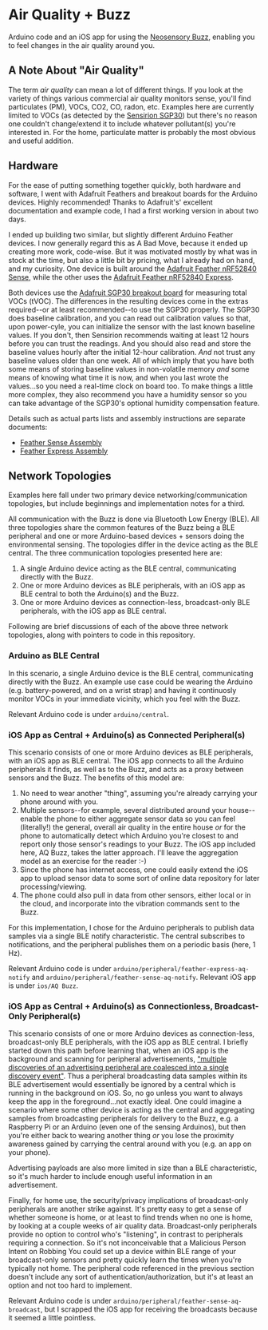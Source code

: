 # Air Quality + Buzz

Arduino code and an iOS app for using the [Neosensory Buzz](https://neosensory.com/), enabling you to feel changes in the air quality around you.  

## A Note About "Air Quality"

The term *air quality* can mean a lot of different things.  If you look at the variety of things various commercial air quality monitors sense, you'll find particulates (PM), VOCs, CO2, CO, radon, etc.  Examples here are currently limited to VOCs (as detected by the [Sensirion SGP30](https://www.sensirion.com/kr/environmental-sensors/gas-sensors/sgp30/)) but there's no reason one couldn't change/extend it to include whatever pollutant(s) you're interested in.  For the home, particulate matter is probably the most obvious and useful addition.

## Hardware

For the ease of putting something together quickly, both hardware and software, I went with Adafruit Feathers and breakout boards for the Arduino devices. Highly recommended! Thanks to Adafruit's' excellent documentation and example code, I had a first working version in about two days.

I ended up building two similar, but slightly different Arduino Feather devices.  I now generally regard this as A Bad Move, because it ended up creating more work, code-wise.  But it was motivated mostly by what was in stock at the time, but also a little bit by pricing, what I already had on hand, and my curiosity.  One device is built around the [Adafruit Feather nRF52840 Sense](https://learn.adafruit.com/adafruit-feather-sense), while the other uses the [Adafruit Feather nRF52840 Express](https://learn.adafruit.com/introducing-the-adafruit-nrf52840-feather).

Both devices use the [Adafruit SGP30 breakout board](https://learn.adafruit.com/adafruit-sgp30-gas-tvoc-eco2-mox-sensor) for measuring total VOCs (tVOC).  The differences in the resulting devices come in the extras required--or at least recommended--to use the SGP30 properly.  The SGP30 does baseline calibration, and you can read out calibration values so that, upon power-cyle, you can initialize the sensor with the last known baseline values.  If you don't, then Sensirion recommends waiting at least 12 hours before you can trust the readings.  And you should also read and store the baseline values hourly after the initial 12-hour calibration.  *And* not trust any baseline values older than one week.  All of which imply that you have both some means of storing baseline values in non-volatile memory *and* some means of knowing what time it is now, and when you last wrote the values...so you need a real-time clock on board too.  To make things a little more complex, they also recommend you have a humidity sensor so you can take advantage of the SGP30's optional humidity compensation feature.

Details such as actual parts lists and assembly instructions are separate documents:

* [Feather Sense Assembly](docs/feather-sense-assembly.md)
* [Feather Express Assembly](docs/feather-express-assembly.md)

## Network Topologies

Examples here fall under two primary device networking/communication topologies, but include beginnings and implementation notes for a third.

All communication with the Buzz is done via Bluetooth Low Energy (BLE).  All three topologies share the common features of the Buzz being a BLE peripheral and one or more Arduino-based devices + sensors doing the environmental sensing.  The topologies differ in the device acting as the BLE central.  The three communication topologies presented here are:

1. A single Arduino device acting as the BLE central, communicating directly with the Buzz.
2. One or more Arduino devices as BLE peripherals, with an iOS app as BLE central to both the Arduino(s) and the Buzz.
3. One or more Arduino devices as connection-less, broadcast-only BLE peripherals, with the iOS app as BLE central.

Following are brief discussions of each of the above three network topologies, along with pointers to code in this repository.

### Arduino as BLE Central

In this scenario, a single Arduino device is the BLE central, communicating directly with the Buzz.  An example use case could be wearing the Arduino (e.g. battery-powered, and on a wrist strap) and having it continuosly monitor VOCs in your immediate vicinity, which you feel with the Buzz.

Relevant Arduino code is under `arduino/central`.

### iOS App as Central + Arduino(s) as Connected Peripheral(s)

This scenario consists of one or more Arduino devices as BLE peripherals, with an iOS app as BLE central.  The iOS app connects to all the Arduino peripherals it finds, as well as to the Buzz, and acts as a proxy between sensors and the Buzz.  The benefits of this model are:

1. No need to wear another "thing", assuming you're already carrying your phone around with you.
2. Multiple sensors--for example, several distributed around your house--enable the phone to either aggregate sensor data so you can feel (literally!) the general, overall air quality in the entire house *or* for the phone to automatically detect which Arduino you're closest to and report only those sensor's readings to your Buzz.  The iOS app included here, AQ Buzz, takes the latter approach.  I'll leave the aggregation model as an exercise for the reader :-)
3. Since the phone has internet access, one could easily extend the iOS app to upload sensor data to some sort of online data repository for later processing/viewing.
4. The phone could also pull in data from other sensors, either local or in the cloud, and incorporate into the vibration commands sent to the Buzz.
    
For this implementation, I chose for the Arduino peripherals to publish data samples via a single BLE notify characteristic.  The central subscribes to notifications, and the peripheral publishes them on a periodic basis (here, 1 Hz).

Relevant Arduino code is under `arduino/peripheral/feather-express-aq-notify` and `arduino/peripheral/feather-sense-aq-notify`.  Relevant iOS app is under `ios/AQ Buzz`.

### iOS App as Central + Arduino(s) as Connectionless, Broadcast-Only Peripheral(s)

This scenario consists of one or more Arduino devices as connection-less, broadcast-only BLE peripherals, with the iOS app as BLE central.  I briefly started down this path before learning that, when an iOS app is the background and scanning for peripheral advertisements, ["multiple discoveries of an advertising peripheral are coalesced into a single discovery event"](https://developer.apple.com/library/archive/documentation/NetworkingInternetWeb/Conceptual/CoreBluetooth_concepts/CoreBluetoothBackgroundProcessingForIOSApps/PerformingTasksWhileYourAppIsInTheBackground.html#//apple_ref/doc/uid/TP40013257-CH7-SW6). Thus a peripheral broadcasting data samples within its BLE advertisement would essentially be ignored by a central which is running in the background on iOS.  So, no go unless you want to always keep the app in the foreground...not exactly ideal.  One could imagine a scenario where some other device is acting as the central and aggregating samples from broadcasting peripherals for delivery to the Buzz, e.g. a Raspberry Pi or an Arduino (even one of the sensing Arduinos), but then you're either back to wearing another thing *or* you lose the proximity awareness gained by carrying the central around with you (e.g. an app on your phone).  

Advertising payloads are also more limited in size than a BLE characteristic, so it's much harder to include enough useful information in an advertisement.

Finally, for home use, the security/privacy implications of broadcast-only peripherals are another strike against.  It's pretty easy to get a sense of whether someone is home, or at least to find trends when no one is home, by looking at a couple weeks of air quality data.  Broadcast-only peripherals provide no option to control who's "listening", in contrast to peripherals requiring a connection.  So it's not inconceivable that a Malicious Person Intent on Robbing You could set up a device within BLE range of your broadcast-only sensors and pretty quickly learn the times when you're typically not home.  The peripheral code referenced in the previous section doesn't include any sort of authentication/authorization, but it's at least an option and not too hard to implement.

Relevant Arduino code is under `arduino/peripheral/feather-sense-aq-broadcast`, but I scrapped the iOS app for receiving the broadcasts because it seemed a little pointless.  
